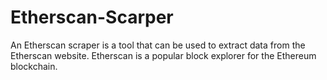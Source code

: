 # Etherscan-Scarper
 An Etherscan scraper is a tool that can be used to extract data from the Etherscan website. Etherscan is a popular block explorer for the Ethereum blockchain.

